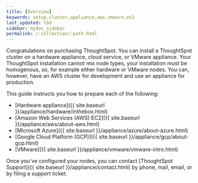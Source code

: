 ```yaml
---
title: [Overview]
keywords: setup,cluster,appliance,aws,vmware,ec2
last_updated: tbd
sidebar: mydoc_sidebar
permalink: /:collection/:path.html
---
```

Congratulations on purchasing ThoughtSpot. You can install a ThoughtSpot cluster
on a hardware appliance, cloud service, or VMware appliance. Your ThoughtSpot
installation cannot mix node types, your installation must be homogenous, so,
for example either hardware or VMware nodes. You can, however, have an AWS cluster for
development and use an appliance for production.

This guide instructs you how to prepare each of the following:

- [Hardware appliance]({{ site.baseurl }}/appliance/hardware/inthebox.html)
- [Amazon Web Services (AWS) EC2]({{ site.baseurl }}/appliance/aws/about-aws.html)
- [Microsoft Azure]({{ site.baseurl }}/appliance/azure/about-azure.html)
- [Google Cloud Platform (GCP)]({{ site.baseurl }}/appliance/gcp/about-gcp.html)
- [VMware]({{ site.baseurl }}/appliance/vmware/vmware-intro.html)

Once you've configured your nodes, you can contact [ThoughtSpot
Support]({{ site.baseurl }}/appliance/contact.html) by phone, mail, email, or by filing a support ticket.
